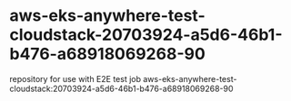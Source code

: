 # aws-eks-anywhere-test-cloudstack-20703924-a5d6-46b1-b476-a68918069268-90
repository for use with E2E test job aws-eks-anywhere-test-cloudstack:20703924-a5d6-46b1-b476-a68918069268-90
